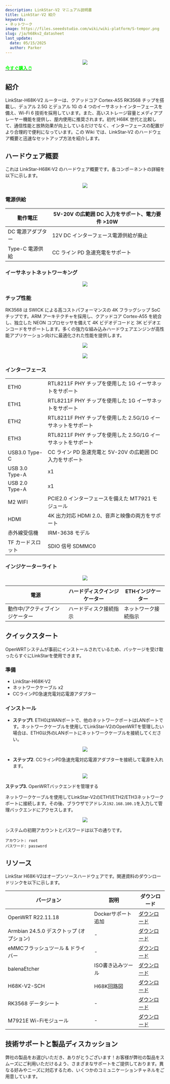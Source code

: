 ```yaml
---
description: LinkStar-V2 マニュアル説明書
title: LinkStar-V2 紹介
keywords:
- ネットワーク
image: https://files.seeedstudio.com/wiki/wiki-platform/S-tempor.png
slug: /ja/h68kv2_datasheet
last_update:
  date: 05/15/2025
  author: Parker
---
```



<!-- ---
name: 
category: 
bzurl: 
prodimagename:
surveyurl: 
sku: 102110958
tags:
--- -->

<div align="center"><img width={700} src="https://files.seeedstudio.com/wiki/LinkStar_V2/01.jpg" /></div>

<div class="get_one_now_container" style={{textAlign: 'center'}}>
    <a class="get_one_now_item" href="https://www.seeedstudio.com/LinkStar-H68K-1432-V2-p-5886.html" target="_blank">
            <strong><span><font color={'FFFFFF'} size={"4"}> 今すぐ購入 🖱️</font></span></strong>
    </a>
</div>

## 紹介

LinkStar-H68K-V2 ルーターは、クアッドコア Cortex-A55 RK3568 チップを搭載し、デュアル 2.5G とデュアル 1G の 4 つのイーサネットインターフェースを備え、Wi-Fi 6 技術を採用しています。また、高いストレージ容量とメディアプレーヤー機能を提供し、屋内使用に推奨されます。初代 H68K 世代と比較して、通信性能と放熱効果が向上しているだけでなく、インターフェースの配置がより合理的で便利になっています。この Wiki では、LinkStar-V2 のハードウェア概要と迅速なセットアップ方法を紹介します。

## ハードウェア概要

これは LinkStar-H68K-V2 のハードウェア概要です。各コンポーネントの詳細を以下に示します。

<div align="center"><img width={700} src="https://files.seeedstudio.com/wiki/LinkStar_V2/02.jpg" /></div>

### 電源供給

<!-- <style type="text/css" dangerouslySetInnerHTML={{__html: "\n.tg  {border-collapse:collapse;border-spacing:0;}\n.tg td{border-color:black;border-style:solid;border-width:1px;font-family:Arial, sans-serif;font-size:14px;\n  overflow:hidden;padding:10px 5px;word-break:normal;}\n.tg th{border-color:black;border-style:solid;border-width:1px;font-family:Arial, sans-serif;font-size:14px;\n  font-weight:normal;overflow:hidden;padding:10px 5px;word-break:normal;}\n.tg .tg-y6fn{background-color:#c0c0c0;text-align:left;vertical-align:top}\n.tg .tg-0lax{text-align:left;vertical-align:top}\n" }} /> -->

<table className="tg">
  <thead>
    <tr>
      <th className="tg-y6fn">動作電圧</th>
      <th className="tg-0lax">5V-20V の広範囲 DC 入力をサポート、電力要件 >10W</th>
    </tr>
  </thead>
  <tbody>
    <tr>
      <td className="tg-y6fn">DC 電源アダプター</td>
      <td className="tg-0lax">12V DC インターフェース電源供給が廃止</td>
    </tr>
    <tr>
      <td className="tg-y6fn"><span style={{fontWeight: 400, fontStyle: 'normal'}}>Type-C 電源供給</span></td>
      <td className="tg-0lax">CC ライン PD 急速充電をサポート</td>
    </tr>
  </tbody>
</table>

### イーサネットネットワーキング

<div align="center"><img width={700} src="https://files.seeedstudio.com/wiki/LinkStar_V2/03.jpg" /></div>

### チップ性能

RK3568 は SWICK による高コストパフォーマンスの 4K フラッグシップ SoC チップです。ARM アーキテクチャを採用し、クアッドコア Cortex-A55 を統合し、独立した NEON コプロセッサを備えて 4K ビデオデコードと 3K ビデオエンコードをサポートします。多くの強力な組み込みハードウェアエンジンが高性能アプリケーション向けに最適化された性能を提供します。

<div align="center"><img width={700} src="https://files.seeedstudio.com/wiki/LinkStar_V2/04.png" /></div>
<br/>
<div align="center"><img width={700} src="https://files.seeedstudio.com/wiki/LinkStar_V2/05.png" /></div>

### インターフェース

<!-- <style type="text/css" dangerouslySetInnerHTML={{__html: "\n.tg  {border-collapse:collapse;border-spacing:0;}\n.tg td{border-color:black;border-style:solid;border-width:1px;font-family:Arial, sans-serif;font-size:14px;\n  overflow:hidden;padding:10px 5px;word-break:normal;}\n.tg th{border-color:black;border-style:solid;border-width:1px;font-family:Arial, sans-serif;font-size:14px;\n  font-weight:normal;overflow:hidden;padding:10px 5px;word-break:normal;}\n.tg .tg-0pky{border-color:inherit;text-align:left;vertical-align:top}\n.tg .tg-w2ai{background-color:#FFF;border-color:inherit;color:#3D3D3D;text-align:left;vertical-align:top}\n.tg .tg-2e9t{background-color:#FFF;color:#3D3D3D;text-align:left;vertical-align:top}\n" }} /> -->

<table class="tg">
<tbody>
  <tr>
    <td class="tg-0pky">ETH0</td>
    <td class="tg-0pky">RTL8211F PHY チップを使用した 1G イーサネットをサポート</td>
  </tr>
  <tr>
    <td class="tg-0pky">ETH1</td>
    <td class="tg-0pky">RTL8211F PHY チップを使用した 1G イーサネットをサポート</td>
  </tr>
  <tr>
    <td class="tg-0pky">ETH2</td>
    <td class="tg-0pky">RTL8211F PHY チップを使用した 2.5G/1G イーサネットをサポート</td>
  </tr>
  <tr>
    <td class="tg-0pky">ETH3</td>
    <td class="tg-0pky">RTL8211F PHY チップを使用した 2.5G/1G イーサネットをサポート</td>
  </tr>
    <tr>
    <td class="tg-0pky">USB3.0 Type-C</td>
    <td class="tg-0pky">CC ライン PD 急速充電と 5V-20V の広範囲 DC 入力をサポート</td>
  </tr>
    <tr>
    <td class="tg-0pky">USB 3.0 Type-A</td>
    <td class="tg-0pky">x1</td>
  </tr>
    <tr>
    <td class="tg-0pky">USB 2.0 Type-A</td>
    <td class="tg-0pky">x1</td>
  </tr>
  <tr>
    <td class="tg-0pky">M2 WIFI</td>
    <td class="tg-0pky">PCIE2.0 インターフェースを備えた MT7921 モジュール</td>
  </tr>
    <tr>
    <td class="tg-0pky">HDMI</td>
    <td class="tg-0pky">4K 出力対応 HDMI 2.0、音声と映像の両方をサポート</td>
  </tr>
  <tr>
    <td class="tg-0pky">赤外線受信機</td>
    <td class="tg-0pky">IRM-3638 モデル</td>
  </tr>
  <tr>
    <td class="tg-0pky">TF カードスロット</td>
    <td class="tg-0pky">SDIO 信号 SDMMC0</td>
  </tr>
</tbody>
</table>

### インジケーターライト

<div align="center"><img width={400} src="https://files.seeedstudio.com/wiki/LinkStar_V2/06.png" /></div>

<!-- <style type="text/css" dangerouslySetInnerHTML={{__html: "\n.tg  {border-collapse:collapse;border-spacing:0;}\n.tg td{border-color:black;border-style:solid;border-width:1px;font-family:Arial, sans-serif;font-size:14px;\n  overflow:hidden;padding:10px 5px;word-break:normal;}\n.tg th{border-color:black;border-style:solid;border-width:1px;font-family:Arial, sans-serif;font-size:14px;\n  font-weight:normal;overflow:hidden;padding:10px 5px;word-break:normal;}\n.tg .tg-y698{background-color:#efefef;border-color:inherit;text-align:left;vertical-align:top}\n.tg .tg-0pky{border-color:inherit;text-align:left;vertical-align:top}\n" }} /> -->

<table class="tg">
<thead>
  <tr>
    <th class="tg-y698">電源</th>
    <th class="tg-y698">ハードディスクインジケーター</th>
    <th class="tg-y698">ETHインジケーター</th>
  </tr>
</thead>
<tbody>
  <tr>
    <td class="tg-0pky">動作中/アクティブインジケーター</td>
    <td class="tg-0pky">ハードディスク接続指示</td>
    <td class="tg-0pky">ネットワーク接続指示</td>
  </tr>
</tbody>
</table>

## クイックスタート

OpenWRTシステムが事前にインストールされているため、パッケージを受け取ったらすぐにLinkStarを使用できます。

### 準備

- LinkStar-H68K-V2
- ネットワークケーブル x2
- CCラインPD急速充電対応電源アダプター

### インストール

- **ステップ1**. ETH0はWANポートで、他のネットワークポートはLANポートです。ネットワークケーブルを使用してLinkStar-V2のOpenWRTを管理したい場合は、ETH0以外のLANポートにネットワークケーブルを接続してください。

<div align="center"><img width={400} src="https://files.seeedstudio.com/wiki/LinkStar_V2/33.png" /></div>

- **ステップ2**. CCラインPD急速充電対応電源アダプターを接続して電源を入れます。

<div align="center"><img width={400} src="https://files.seeedstudio.com/wiki/LinkStar_V2/32.png" /></div>

**ステップ3.** OpenWRTバックエンドを管理する

ネットワークケーブルを使用してLinkStar-V2のETH1/ETH2/ETH3ネットワークポートに接続します。その後、ブラウザでアドレス`192.168.100.1`を入力して管理バックエンドにアクセスします。

<div align="center"><img width={700} src="https://files.seeedstudio.com/wiki/LinkStar_V2/31.png" /></div>

システムの初期アカウントとパスワードは以下の通りです。

```text
アカウント: root
パスワード: password
```

## リソース

LinkStar H68K-V2はオープンソースハードウェアです。関連資料のダウンロードリンクを以下に示します。

| バージョン                     | 説明              | ダウンロード                                                     |
| --------------------------- | ---------------- | ------------------------------------------------------------ |
| OpenWRT R22.11.18           | Dockerサポート追加 | [ダウンロード](https://files.seeedstudio.com/wiki/LinkStar_V2/download/openwrt-rockchip-R22.11.18.zip) |
| Armbian 24.5.0 デスクトップ (オプション)|-| [ダウンロード](https://files.seeedstudio.com/wiki/LinkStar_V2/download/Armbian_community_24.5.0_trunk.389_h68k_desktop.zip) |
| eMMCフラッシュツール & ドライバー | - | [ダウンロード](https://files.seeedstudio.com/wiki/LinkStar_V2/download/H68K_Flash_Tools.zip) |
| balenaEtcher                | ISO書き込みツール  | [ダウンロード](https://files.seeedstudio.com/wiki/H28K/H28K_Tools/balenaEtcher-Portable-1.5.109.zip) |
| H68K-V2-SCH                    | H68K回路図        | [ダウンロード](https://files.seeedstudio.com/wiki/LinkStar_V2/H68K_V2_Schematic.pdf) |
| RK3568 データシート            | - | [ダウンロード](https://files.seeedstudio.com/wiki/LinkStar/RK3568_Brief_Datasheet.pdf) |
| M7921E Wi-Fiモジュール         | - | [ダウンロード](https://files.seeedstudio.com/wiki/LinkStar/M7921E_Wi-Fi_Module.pdf) |

## 技術サポートと製品ディスカッション

弊社の製品をお選びいただき、ありがとうございます！お客様が弊社の製品をスムーズにご利用いただけるよう、さまざまなサポートをご提供しております。異なる好みやニーズに対応するため、いくつかのコミュニケーションチャネルをご用意しています。

<div class="button_tech_support_container">
<a href="https://forum.seeedstudio.com/" class="button_forum"></a> 
<a href="https://www.seeedstudio.com/contacts" class="button_email"></a>
</div>

<div class="button_tech_support_container">
<a href="https://discord.gg/eWkprNDMU7" class="button_discord"></a> 
<a href="https://github.com/Seeed-Studio/wiki-documents/discussions/69" class="button_discussion"></a>
</div>